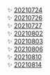 :sparkles: [20210724](./20210724.md)  
:sparkles: [20210726](./20210726.md)  
:sparkles: [20210727](./20210727.md)  
:sparkles: [20210802](./20210802.md)  
:sparkles: [20210803](./20210803.md)  
:sparkles: [20210806](./20210806.md)  
:sparkles: [20210810](./20210810.md)  
:sparkles: [20210814](./20210814.md)  
